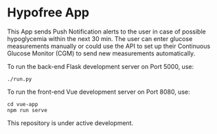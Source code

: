 # Hypofree App

This App sends Push Notification alerts to the user in case of possible hypoglycemia within the next 30 min. The user can enter glucose measurements manually or could use the API to set up their Continuous Glucose Monitor (CGM) to send new measurements automatically.

To run the back-end Flask development server on Port 5000, use:
```
./run.py
````

To run the front-end Vue development server on Port 8080, use:
```
cd vue-app
npm run serve
```

This repository is under active development.
